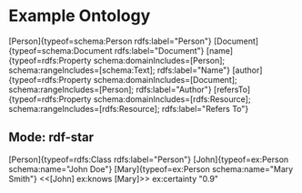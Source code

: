 # Example Ontology
[schema]: http://schema.org
[rdfs]: http://www.w3.org/2000/01/rdf-schema#
[owl]: http://www.w3.org/2002/07/owl#

[Person]{typeof=schema:Person rdfs:label="Person"}
[Document]{typeof=schema:Document rdfs:label="Document"}
[name]{typeof=rdfs:Property schema:domainIncludes=[Person]; schema:rangeIncludes=[schema:Text]; rdfs:label="Name"}
[author]{typeof=rdfs:Property schema:domainIncludes=[Document]; schema:rangeIncludes=[Person]; rdfs:label="Author"}
[refersTo]{typeof=rdfs:Property schema:domainIncludes=[rdfs:Resource]; schema:rangeIncludes=[rdfs:Resource]; rdfs:label="Refers To"}

## Mode: rdf-star
[ex]: http://example.org/
[schema]: http://schema.org
[rdfs]: http://www.w3.org/2000/01/rdf-schema#
[Person]{typeof=rdfs:Class rdfs:label="Person"}
[John]{typeof=ex:Person schema:name="John Doe"}
[Mary]{typeof=ex:Person schema:name="Mary Smith"}
<<[John] ex:knows [Mary]>> ex:certainty "0.9"